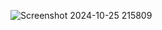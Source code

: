 
![Screenshot 2024-10-25 215809](https://github.com/user-attachments/assets/ccad07d3-f968-4245-9176-747743ece1a8)
